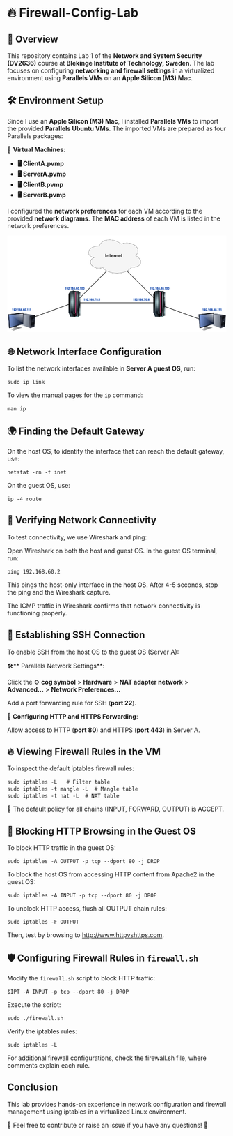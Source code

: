 # 🔥 Firewall-Config-Lab

## 📌 Overview

This repository contains Lab 1 of the **Network and System Security (DV2636)** course at **Blekinge Institute of Technology, Sweden**. The lab focuses on configuring **networking and firewall settings** in a virtualized environment using **Parallels VMs** on an **Apple Silicon (M3) Mac**.

## 🛠 Environment Setup

Since I use an **Apple Silicon (M3) Mac**, I installed **Parallels VMs** to import the provided **Parallels Ubuntu VMs**. The imported VMs are prepared as four Parallels packages:

📂 **Virtual Machines**:
- **🖥️ ClientA.pvmp**
- **🖥️ ServerA.pvmp**
- **🖥️ ClientB.pvmp**
- **🖥️ ServerB.pvmp**

I configured the **network preferences** for each VM according to the provided **network diagrams**. The **MAC address** of each VM is listed in the network preferences.

<img src="Environment Setup Diagram.png" alt="Environment Setup" width="1000">

## **🌐 Network Interface Configuration**

To list the network interfaces available in **Server A guest OS**, run:

```
sudo ip link
```

To view the manual pages for the ```ip``` command:
```
man ip
```
## **🌍 Finding the Default Gateway**

On the host OS, to identify the interface that can reach the default gateway, use:
```
netstat -rn -f inet
```
On the guest OS, use:
```
ip -4 route
```
## **🔎 Verifying Network Connectivity**

To test connectivity, we use Wireshark and ping:

Open Wireshark on both the host and guest OS. In the guest OS terminal, run:
```
ping 192.168.60.2
```
This pings the host-only interface in the host OS. After 4-5 seconds, stop the ping and the Wireshark capture.

The ICMP traffic in Wireshark confirms that network connectivity is functioning properly.

## **🔑 Establishing SSH Connection**

To enable SSH from the host OS to the guest OS (Server A):

🛠** Parallels Network Settings**:

Click the ⚙️ **cog symbol** > **Hardware** > **NAT adapter network** > **Advanced...** > **Network Preferences...**

Add a port forwarding rule for SSH (**port 22**).

**📌 Configuring HTTP and HTTPS Forwarding**:

Allow access to HTTP (**port 80**) and HTTPS (**port 443**) in Server A.

## **🔥 Viewing Firewall Rules in the VM**

To inspect the default iptables firewall rules:
```
sudo iptables -L   # Filter table
sudo iptables -t mangle -L  # Mangle table
sudo iptables -t nat -L  # NAT table
```
📌 The default policy for all chains (INPUT, FORWARD, OUTPUT) is ACCEPT.

## **🚫 Blocking HTTP Browsing in the Guest OS**

To block HTTP traffic in the guest OS:
```
sudo iptables -A OUTPUT -p tcp --dport 80 -j DROP
```
To block the host OS from accessing HTTP content from Apache2 in the guest OS:
```
sudo iptables -A INPUT -p tcp --dport 80 -j DROP
```
To unblock HTTP access, flush all OUTPUT chain rules:
```
sudo iptables -F OUTPUT
```
Then, test by browsing to http://www.httpvshttps.com.

## **🛡 Configuring Firewall Rules in ```firewall.sh```**

Modify the ```firewall.sh``` script to block HTTP traffic:
```
$IPT -A INPUT -p tcp --dport 80 -j DROP
```
Execute the script:
```
sudo ./firewall.sh
```
Verify the iptables rules:
```
sudo iptables -L
```
For additional firewall configurations, check the firewall.sh file, where comments explain each rule.

## Conclusion

This lab provides hands-on experience in network configuration and firewall management using iptables in a virtualized Linux environment. 

📩 Feel free to contribute or raise an issue if you have any questions! 🤝

